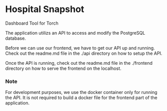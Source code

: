 # Hospital Snapshot

Dashboard Tool for Torch

The application utilizs an API to access and modify the PostgreSQL database.

Before we can use our frontend, we have to get our API up and running. Check out the readme.md file in the ./api directory on how to setup the API. 

Once the API is running, check out the readme.md file in the ./frontend directory on how to serve the frontend on the localhost.

### Note
For development purposes, we use the docker container only for running the API. It is not required to build a docker file for the frontend part of the application.
